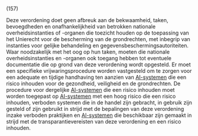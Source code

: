 (157)

Deze verordening doet geen afbreuk aan de bekwaamheid, taken, bevoegdheden en onafhankelijkheid van betrokken nationale overheidsinstanties of -organen die toezicht houden op de toepassing van het Unierecht voor de bescherming van de grondrechten, met inbegrip van instanties voor gelijke behandeling en gegevensbeschermingsautoriteiten. Waar noodzakelijk met het oog op hun taken, moeten die nationale overheidsinstanties en -organen ook toegang hebben tot eventuele documentatie die op grond van deze verordening wordt opgesteld. Er moet een specifieke vrijwaringsprocedure worden vastgesteld om te zorgen voor een adequate en tijdige handhaving ten aanzien van [AI-systemen](a3.md#^ai-systeem) die een risico inhouden voor de gezondheid, veiligheid en de grondrechten. De procedure voor dergelijke [AI-systemen](a3.md#^ai-systeem) die een risico inhouden moet worden toegepast op [AI-systemen](a3.md#^ai-systeem) met een hoog risico die een risico inhouden, verboden systemen die in de handel zijn gebracht, in gebruik zijn gesteld of zijn gebruikt in strijd met de bepalingen van deze verordening inzake verboden praktijken en [AI-systemen](a3.md#^ai-systeem) die beschikbaar zijn gemaakt in strijd met de transparantievereisten van deze verordening en een risico inhouden.